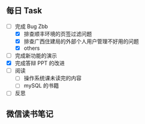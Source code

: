 ## 每日 Task
- [ ] 完成 Bug Zbb
	- [x] 排查顺丰环境的页签过滤问题
	- [x] 排查广西住建局的外部个人用户管理不好用的问题
	- [x] others
- [ ] 完成新功能的演示
- [x] 完成答辩 PPT 的改进
- [ ] 阅读
	- [ ] 操作系统课未读完的内容
	- [ ] mySQL 的书籍
- [ ] 反思

## 微信读书笔记
<!-- start of weread -->

<!-- end of weread -->